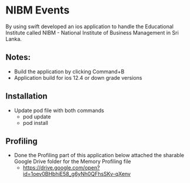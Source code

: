 # NIBM Events

By using swift developed an ios application to handle the Educational Institute called NIBM - National Institute of Business Management in Sri Lanka.

## Notes:

- Build the application by clicking Command+B
- Application build for ios 12.4 or down grade versions

## Installation

- Update pod file with both commands
   - pod update
   - pod install

## Profiling

- Done the Profiling part of this application below attached the sharable Google Drive folder for the   Memory Profiling file
    - https://drive.google.com/open?id=1oev0BHbhiE58_g6yNh0QFhsSKv-qXenv